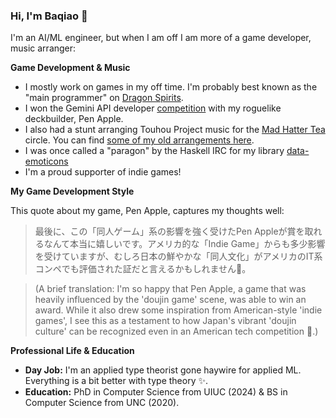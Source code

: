 ### Hi, I'm Baqiao 👋

I'm an AI/ML engineer, but when I am off I am more of a game developer, music arranger:

**Game Development & Music**
*   I mostly work on games in my off time. I'm probably best known as the "main programmer" on [Dragon Spirits](https://store.steampowered.com/app/1074190/Dragon_Spirits/).
*   I won the Gemini API developer [competition](https://ai.google.dev/competition#w-9) with my roguelike deckbuilder, Pen Apple.
*   I also had a stunt arranging Touhou Project music for the [Mad Hatter Tea](https://thbwiki.cc/LBQ) circle. You can find [some of my old arrangements here](https://ceremonial.itch.io/horror-prelude).
*   I was once called a "paragon" by the Haskell IRC for my library [data-emoticons](https://hackage.haskell.org/package/data-emoticons)
*   I'm a proud supporter of indie games!

**My Game Development Style**

This quote about my game, Pen Apple, captures my thoughts well:
> 最後に、この「同人ゲーム」系の影響を強く受けたPen Appleが賞を取れるなんて本当に嬉しいです。アメリカ的な「Indie Game」からも多少影響を受けていますが、むしろ日本の鮮やかな「同人文化」がアメリカのIT系コンペでも評価された証だと言えるかもしれません🙂。

> (A brief translation: I'm so happy that Pen Apple, a game that was heavily influenced by the 'doujin game' scene, was able to win an award. While it also drew some inspiration from American-style 'indie games', I see this as a testament to how Japan's vibrant 'doujin culture' can be recognized even in an American tech competition 🙂.)

**Professional Life & Education**
*   **Day Job:** I'm an applied type theorist gone haywire for applied ML. Everything is a bit better with type theory :sparkles:.
*   **Education:** PhD in Computer Science from UIUC (2024) & BS in Computer Science from UNC (2020).

